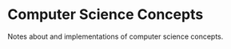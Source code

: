 Computer Science Concepts
=========================

Notes about and implementations of computer science concepts.
